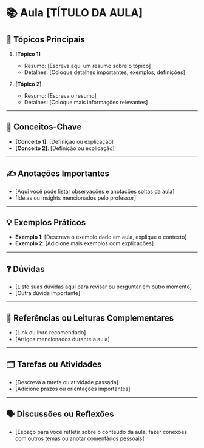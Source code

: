 # 📚 Aula [TÍTULO DA AULA] 


## 📝 Tópicos Principais

1. **[Tópico 1]**  
   - Resumo: [Escreva aqui um resumo sobre o tópico]
   - Detalhes: [Coloque detalhes importantes, exemplos, definições]

2. **[Tópico 2]**  
   - Resumo: [Escreva o resumo]
   - Detalhes: [Coloque mais informações relevantes]

---

## 🔑 **Conceitos-Chave**

- **[Conceito 1]**: [Definição ou explicação]
- **[Conceito 2]**: [Definição ou explicação]

---

## ✍️ **Anotações Importantes**

- [Aqui você pode listar observações e anotações soltas da aula]
- [Ideias ou insights mencionados pelo professor]

---

## 💡 **Exemplos Práticos**

- **Exemplo 1**: [Descreva o exemplo dado em aula, explique o contexto]
- **Exemplo 2**: [Adicione mais exemplos com explicações]

---

## ❓ **Dúvidas**

- [Liste suas dúvidas aqui para revisar ou perguntar em outro momento]
- [Outra dúvida importante]

---

## 🔗 **Referências ou Leituras Complementares**

- [Link ou livro recomendado]
- [Artigos mencionados durante a aula]

---

## 🗂️ **Tarefas ou Atividades**

- [Descreva a tarefa ou atividade passada]
- [Adicione prazos ou orientações importantes]

---

## 🗣️ **Discussões ou Reflexões**

- [Espaço para você refletir sobre o conteúdo da aula, fazer conexões com outros temas ou anotar comentários pessoais]
